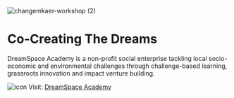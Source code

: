 ![changemkaer-workshop (2)](https://user-images.githubusercontent.com/99140120/224639859-373b310b-08cc-4dec-b661-752ad1cfa4e3.png)

# Co-Creating The Dreams

DreamSpace Academy is a non-profit social enterprise tackling local socio-economic and environmental challenges through challenge-based learning, grassroots innovation and impact venture building.

![icon](https://user-images.githubusercontent.com/99140120/224660278-2e841fac-74ae-49bf-b264-9139624c78c0.png)
Visit: [DreamSpace Academy](https://dreamspace.academy/pages/1-0-index.php)



